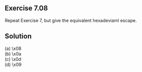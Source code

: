 ## Exercise 7.08

Repeat Exercise 7, but give the equivalent hexadeviaml escape.

## Solution

(a) \x08  
(b) \x0a  
(c) \x0d  
(d) \x09  
